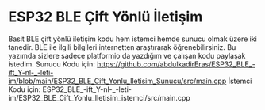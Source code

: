 # ESP32 BLE Çift Yönlü İletişim
Basit BLE çift yönlü iletişim kodu hem istemci hemde sunucu olmak üzere iki tanedir. BLE ile ilgili bilgileri internetten araştırarak öğrenebilirsiniz. Bu yazımda sizlere sadece platformio da yazdığım ve çalışan kodu paylaşak istedim.
Sunucu Kodu için:
https://github.com/abdulkadirEras/ESP32_BLE_-ift_Y-nl-_-leti-im/blob/main/ESP32_BLE_Cift_Yonlu_Iletisim_Sunucu/src/main.cpp
İstemci Kodu için:
ESP32_BLE_-ift_Y-nl-_-leti-im/ESP32_BLE_Cift_Yonlu_Iletisim_istemci/src/main.cpp
